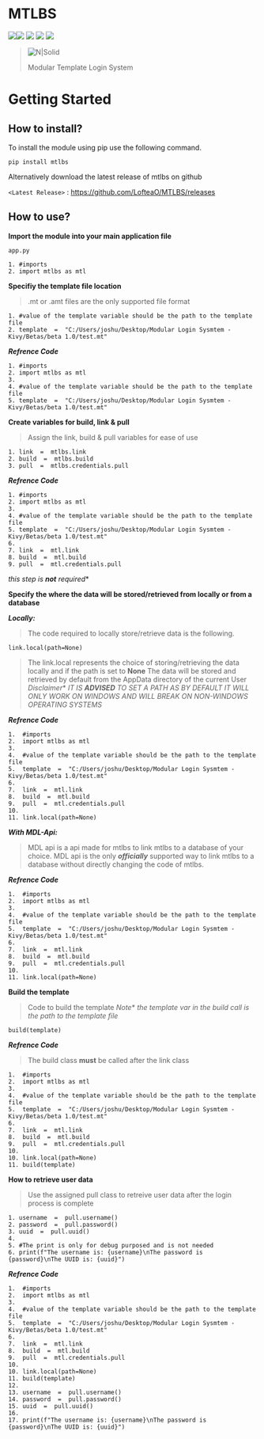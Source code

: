 ﻿# MTLBS

![](https://img.shields.io/github/stars/LofteaO/mtlbs)![](https://img.shields.io/github/forks/LofteaO/mtlbs) ![](https://img.shields.io/github/tag/LofteaO/mtlbs) ![](https://img.shields.io/github/release/LofteaO/mtlbs) ![](https://img.shields.io/github/issues/LofteaO/mtlbs) 

> ![N|Solid](https://i.ibb.co/sFdhN3f/Add-a-heading-1.png)
>
> Modular Template Login System

# Getting Started
## How to install?

To install the module using pip use the following command.

    pip install mtlbs

Alternatively download the latest release of mtlbs on github

`<Latest Release>` : https://github.com/LofteaO/MTLBS/releases

## How to use?

**Import the module into your main application file**

    app.py
    
    1. #imports
    2. import mtlbs as mtl

**Specifiy the template file location**

> .mt or .amt files are the only supported file format

    1. #value of the template variable should be the path to the template file
    2. template  =  "C:/Users/joshu/Desktop/Modular Login Sysmtem -Kivy/Betas/beta 1.0/test.mt"

***Refrence Code***

    1. #imports
    2. import mtlbs as mtl
    3.
    4. #value of the template variable should be the path to the template file
    5. template  =  "C:/Users/joshu/Desktop/Modular Login Sysmtem -Kivy/Betas/beta 1.0/test.mt"

**Create variables for build, link & pull**

> Assign the link, build & pull variables for ease of use

    1. link  =  mtlbs.link
    2. build  =  mtlbs.build
    3. pull  =  mtlbs.credentials.pull

***Refrence Code***

    1. #imports
    2. import mtlbs as mtl
    3. 
    4. #value of the template variable should be the path to the template file
    5. template  =  "C:/Users/joshu/Desktop/Modular Login Sysmtem -Kivy/Betas/beta 1.0/test.mt"
    6. 
    7. link  =  mtl.link
    8. build  =  mtl.build
    9. pull  =  mtl.credentials.pull
*this step is **not** required** 

**Specify the where the data will be stored/retrieved from locally or from a database**

***Locally:***

> The code required to locally store/retrieve data is the following.

    link.local(path=None)

> The link.local represents the choice of storing/retrieving the data locally and if the path is set to **None**
> The data will be stored and retrieved by default from the AppData directory of the current User
> *Disclaimer** *IT IS **ADVISED** TO SET A PATH AS BY DEFAULT IT WILL ONLY WORK ON WINDOWS AND WILL BREAK ON NON-WINDOWS OPERATING SYSTEMS*

***Refrence Code***

    1.  #imports
    2.  import mtlbs as mtl
    3. 
    4.  #value of the template variable should be the path to the template file
    5.  template  =  "C:/Users/joshu/Desktop/Modular Login Sysmtem -Kivy/Betas/beta 1.0/test.mt"
    6. 
    7.  link  =  mtl.link
    8.  build  =  mtl.build
    9.  pull  =  mtl.credentials.pull
    10.
    11. link.local(path=None)   

***With MDL-Api:***

> MDL api is a api made for mtlbs to link mtlbs to a database of your choice.
> MDL api is the only ***officially*** supported way to link mtlbs to a database without directly changing
> the code of mtlbs.

***Refrence Code***
    
    1.  #imports
    2.  import mtlbs as mtl
    3. 
    4.  #value of the template variable should be the path to the template file
    5.  template  =  "C:/Users/joshu/Desktop/Modular Login Sysmtem -Kivy/Betas/beta 1.0/test.mt"
    6. 
    7.  link  =  mtl.link
    8.  build  =  mtl.build
    9.  pull  =  mtl.credentials.pull 
    10. 
    11. link.local(path=None) 

**Build the template** 

> Code to build the template
> *Note** *the template var in the build call is the path to the template file*

    build(template)

***Refrence Code***

> The build class **must** be called after the link class

    1.  #imports
    2.  import mtlbs as mtl
    3. 
    4.  #value of the template variable should be the path to the template file
    5.  template  =  "C:/Users/joshu/Desktop/Modular Login Sysmtem -Kivy/Betas/beta 1.0/test.mt"
    6. 
    7.  link  =  mtl.link
    8.  build  =  mtl.build
    9.  pull  =  mtl.credentials.pull 
    10.
    10. link.local(path=None)
    11. build(template) 

**How to retrieve user data**

> Use the assigned pull class to retreive user data after the login process is complete

    1. username  =  pull.username()
    2. password  =  pull.password()
    3. uuid  =  pull.uuid()
    4.
	5. #The print is only for debug purposed and is not needed
    6. print(f"The username is: {username}\nThe password is {password}\nThe UUID is: {uuid}")

***Refrence Code***

    1.  #imports
    2.  import mtlbs as mtl
    3. 
    4.  #value of the template variable should be the path to the template file
    5.  template  =  "C:/Users/joshu/Desktop/Modular Login Sysmtem -Kivy/Betas/beta 1.0/test.mt"
    6. 
    7.  link  =  mtl.link
    8.  build  =  mtl.build
    9.  pull  =  mtl.credentials.pull 
    10.
    10. link.local(path=None)
    11. build(template) 
    12. 
    13. username  =  pull.username()
    14. password  =  pull.password()
    15. uuid  =  pull.uuid()
    16. 
    17. print(f"The username is: {username}\nThe password is {password}\nThe UUID is: {uuid}")

